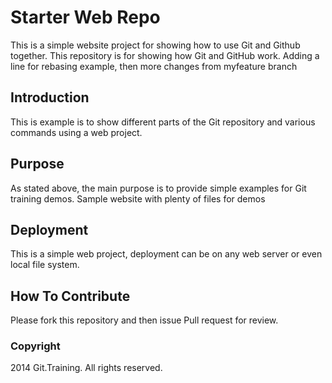# Starter Web Repo

This is a simple website project for showing how to use Git and Github together.
This repository is for showing how Git and GitHub work. Adding a line for rebasing example, then more changes from myfeature branch

## Introduction

This is example is to show different parts of the Git repository and various commands using a web project.

## Purpose
As stated above, the main purpose is to provide simple examples for Git training demos.
Sample website with plenty of files for demos

## Deployment

This is a simple web project, deployment can be on any web server or even local file system.

## How To Contribute

Please fork this repository and then issue Pull request for review.

### Copyright

2014 Git.Training. All rights reserved.
